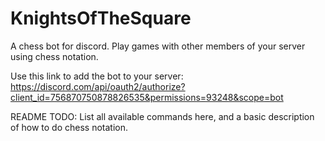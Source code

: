 # KnightsOfTheSquare
A chess bot for discord. Play games with other members of your server using chess notation.

Use this link to add the bot to your server:
https://discord.com/api/oauth2/authorize?client_id=756870750878826535&permissions=93248&scope=bot

README TODO: List all available commands here, and a basic description of how to do chess notation.
